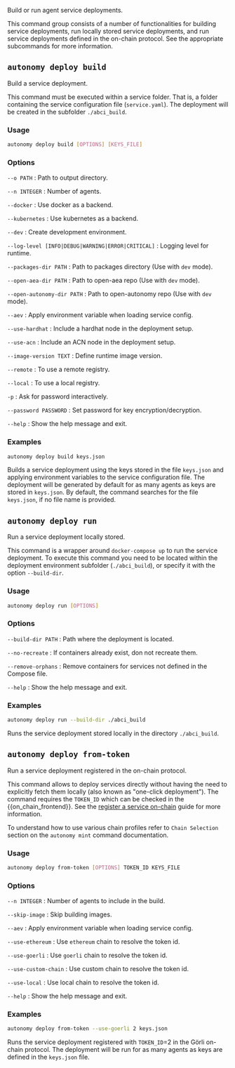 Build or run agent service deployments.

This command group consists of a number of functionalities for building service deployments, run locally stored service deployments, and run service deployments defined in the on-chain protocol. See the appropriate subcommands for more information.


## `autonomy deploy build`

Build a service deployment.

This command must be executed within a service folder. That is, a folder containing the service configuration file (`service.yaml`). The deployment will be created in the subfolder `./abci_build`.

### Usage

```bash
autonomy deploy build [OPTIONS] [KEYS_FILE]
```

### Options

`--o PATH`
:   Path to output directory.

`--n INTEGER`
:   Number of agents.

`--docker`
:   Use docker as a backend.

`--kubernetes`
:   Use kubernetes as a backend.

`--dev`
:   Create development environment.

`--log-level [INFO|DEBUG|WARNING|ERROR|CRITICAL]`
:   Logging level for runtime.

`--packages-dir PATH`
:   Path to packages directory (Use with `dev` mode).

`--open-aea-dir PATH`
:   Path to open-aea repo (Use with `dev` mode).

`--open-autonomy-dir PATH`
:   Path to open-autonomy repo (Use with `dev` mode).

`--aev`
:   Apply environment variable when loading service config.

`--use-hardhat`
:   Include a hardhat node in the deployment setup.

`--use-acn`
:   Include an ACN node in the deployment setup.

`--image-version TEXT`
:   Define runtime image version.

`--remote`
:   To use a remote registry.

`--local`
:   To use a local registry.

`-p`
:   Ask for password interactively.

`--password PASSWORD`
:   Set password for key encryption/decryption.

`--help`
:   Show the help message and exit.


### Examples
```bash
autonomy deploy build keys.json
```

Builds a service deployment using the keys stored in the file `keys.json` and applying environment variables to the service configuration file. The deployment will be generated by default for as many agents as keys are stored in `keys.json`. By default, the command searches for the file `keys.json`, if no file name is provided.




## `autonomy deploy run`

Run a service deployment locally stored.

This command is a wrapper around `docker-compose up` to run the service deployment. To execute this command you need to be located within the deployment environment subfolder (`./abci_build`), or specify it with the option `--build-dir`.

### Usage

```bash
autonomy deploy run [OPTIONS]
```

### Options

`--build-dir PATH`
:   Path where the deployment is located.

`--no-recreate`
:   If containers already exist, don not recreate them.

`--remove-orphans`
:   Remove containers for services not defined in the Compose file.

`--help`
:   Show the help message and exit.

### Examples
```bash
autonomy deploy run --build-dir ./abci_build
```

Runs the service deployment stored locally in the directory `./abci_build`.


## `autonomy deploy from-token`

Run a service deployment registered in the on-chain protocol.

This command allows to deploy services directly without having the need to explicitly fetch them locally (also known as "one-click deployment"). The command requires the `TOKEN_ID` which can be checked in the {{on_chain_frontend}}. See the [register a service on-chain](../../guides/register_packages_on_chain.md#register-a-service) guide for more information.

To understand how to use various chain profiles refer to `Chain Selection` section on the `autonomy mint` command documentation.

### Usage

```bash
autonomy deploy from-token [OPTIONS] TOKEN_ID KEYS_FILE
```

### Options

`--n INTEGER`
:   Number of agents to include in the build.

`--skip-image`
:   Skip building images.

`--aev`
:   Apply environment variable when loading service config.

`--use-ethereum`
: Use `ethereum` chain to resolve the token id.

`--use-goerli`
: Use `goerli` chain to resolve the token id.

`--use-custom-chain`
: Use custom chain to resolve the token id.

`--use-local`
: Use local chain to resolve the token id.

`--help`
:   Show the help message and exit.


### Examples

```bash
autonomy deploy from-token --use-goerli 2 keys.json
```

Runs the service deployment registered with `TOKEN_ID`=2 in the Görli on-chain protocol. The deployment will be run for as many agents as keys are defined in the `keys.json` file. 
